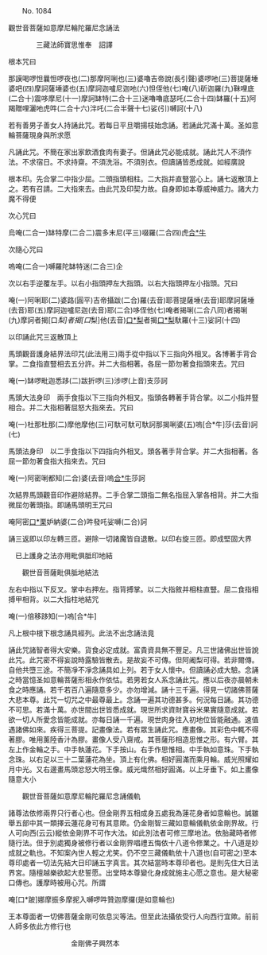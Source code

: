﻿　　No. 1084

觀世音菩薩如意摩尼輪陀羅尼念誦法

　　　　三藏法師寶思惟奉　詔譯


根本咒曰

那謨喝啰怛曩怛啰夜也(二)那摩阿唎也(三)婆嚕吉帝說(長引聲)婆啰吔(三)菩提薩埵婆吧(四)摩訶薩埵婆也(五)摩訶迦嚧尼迦吔(六)怛侄他(七)唵(八)斫迦羅(九)靺哩底(二合十)震哆摩尼(十一)摩訶缽特(二合十三)迷嚕嚕底瑟吒(二合十四)缽羅(十五)阿羯贈哩灑吔虎吽(二合十六)泮吒(二合半聲十七)娑(引)嚩訶(十八)

若有善男子善女人持誦此咒。若每日平旦嚼揚枝始念誦。若誦此咒滿十萬。圣如意輪菩薩現身與所求愿

凡誦此咒。不簡在家出家飲酒食肉有妻子。但誦此咒必能成就。誦此咒人不須作法。不求宿日。不求持齋。不須洗浴。不須別衣。但讀誦皆悉成就。如經廣說

根本印。先合掌二中指少屈。二頭指頭相柱。二大指并直豎當心上。誦七返散頂上之。若有召請。二大指來去。由此咒及印契力故。自身即如本尊威神威力。諸大力魔不得便

次心咒曰

烏唵(二合一)缽特摩(二合二)震多末尼(平三)啜羅(二合四)虎[合*牛](二合五)

次隨心咒曰

嗚唵(二合一)嚩羅陀缽特迷(二合三)企

次以右手逆覆左手。以右小指頭押左大指頭。以右大指頭押左小指頭。咒曰

唵(一)阿唎耶(二)婆路(圓平)吉帝攝跋(二合)羅(去音)耶菩提薩埵(去音)耶摩訶薩埵(去音)耶(五)摩訶迦嚧尼迦(去音)耶(二合)哆侄他(七)唵者揭唎(二合八同)者揭唎(九)摩訶者揭[口*梨]者揭[口*梨]他(去音)[口*梨](十一)者揭[口*梨](十二)馱羅(十三)娑訶(十四)

以印誦此咒三返散頂上

馬頭觀音護身結界法印咒(此法用三)兩手從中指以下三指向外相叉。各博著手背合掌。二食指直豎相去五分許。并二大指相著。各屈一節勿著食指頭來去。咒曰

唵(一)缽啰毗迦悉跢(二)跋折啰(三)涉啰(上音)支莎訶

馬頭大法身印　兩手食指以下三指向外相叉。指頭各轉著手背合掌。以二小指并豎相合。并二大指相著屈怒大指來去。咒曰

唵(一)杜那杜那(二)摩他摩他(三)可馱可馱可馱訶那揭唎婆(五)嗚[合*牛]莎(去音)訶(七)

馬頭法身印　以二手食指以下四指向外相叉。頭各著手背合掌。并二大指相著。各屈一節勿著食指大指來去。咒曰

唵(一)阿密唎都知(二合)婆(去音)嗚[合*牛](去音)莎訶

次結界馬頭觀音印作避除結界。二手合掌二頭指二無名指屈入掌各相背。并二大指微屈勿著頭指。即誦馬頭明王咒曰

唵阿密[口*栗](二合)妒納婆(二合)吽發吒娑嚩(二合)訶

誦三返即以印左轉三匝。避除一切諸魔皆自退散。以印右旋三匝。即成堅固大界

　已上護身之法亦用毗俱胝印地結

　　觀世音菩薩毗俱胝地結法

左右中指以下反叉。掌中右押左。指背搏掌。以二大指敘并相柱直豎。屈二食指相搏甲相背。以二大指柱地結咒

唵(一)倍移跢知(一)嗚[合*牛]

凡上根中根下根念誦具經列。此法不出念誦法竟

誦此咒諸智者得大安樂。貨食必定成就。富貴資具無不豐足。凡三世諸佛出世皆說此咒。此咒密不得妄說時露驗皆散去。是故妄不可傳。但阿阇梨可得。若非爾傳。自他共墮三途。不簡凈不凈念誦具如上列。若于女人懷中。但讀誦必成大驗。念誦之時當憶圣如意輪菩薩形相永作依怙。若男若女人系念誦此咒。應以后夜亦晨朝未食之時應誦。若千若百八遍隨意多少。亦勿增減。誦十三千遍。得見一切諸佛菩薩大悲本尊。此咒一切咒之中最尊最上。念誦一遍其功德甚多。何況每日誦。其功德不可思。若滿十萬。亦世間出世皆悉成就。現世所求資財寶谷米果實隨意成就。若欲一切人所愛念皆能成就。亦每日誦一千遍。現世肉身往入初地位皆能融通。速值遇諸佛如來。疾得三菩提。記畫像法。若有眾生誦此咒。應畫像。其彩色中輒不得著膠。唯用薰陸香汁為膠。畫像人受八齋戒。其菩薩形相造思惟之形。有六臂。其左上作金輪之手。中手執蓮花。下手按山。右手作思惟相。中手執如意珠。下手執念珠。以右足以三十二葉蓮花為坐。頂上有化佛。相好圓滿而乘月輪。威光照耀如月中光。又右邊畫馬頭忿怒大明王像。威光熾然相好圓滿。以上牙垂下。如上畫像隨意大小

　　觀世音菩薩如意摩尼輪陀羅尼念誦儀軌

諸尊法依修兩界只行者心也。但金剛界五相成身五處我為蓮花身者如意輪也。誠雖舉五部中其一類擇云蓮花身可有其意歟。仍金剛智三藏如意輪儀軌依金剛界故。行人可向西(云云)縱依金剛界不可作大法。如此別法者可修三摩地法。依胎藏時者修隨行法。但于別處獨身被修行者以金剛界唱禮五悔依十八道令修業之。十八道是妙成就之軌也。不知案內世人輕之尤笑。仍不空三藏儀軌依十八道也(自可密之)至本尊印處者一切法先結大日印誦五字真言。其次結當時本尊印者也。是則先住大日法界宮。隨檀越樂欲起大悲誓愿。出堂時本尊變化身成就施主心愿之意也。是大秘密口傳也。護摩時被用心咒。所謂

唵[口*跛]娜摩振多摩抳入嚩啰吽贊迦摩攞(是如意輪也)

王本尊面者一切佛菩薩金剛可依息災等法。但至此法攝依受行人向西行宜歟。前前人師多依此方修行也





　　　　　　　　　金剛佛子興然本
